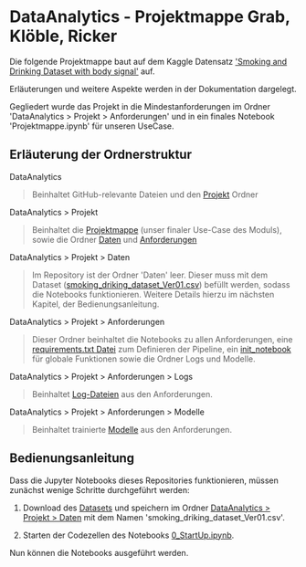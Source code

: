 # DataAnalytics - Projektmappe Grab, Klöble, Ricker

Die folgende Projektmappe baut auf dem Kaggle Datensatz ['Smoking and Drinking Dataset with body signal'](https://www.kaggle.com/datasets/sooyoungher/smoking-drinking-dataset) auf.

Erläuterungen und weitere Aspekte werden in der Dokumentation dargelegt.

Gegliedert wurde das Projekt in die Mindestanforderungen im Ordner 'DataAnalytics > Projekt > Anforderungen' und in ein finales Notebook 'Projektmappe.ipynb' für unseren UseCase.

## Erläuterung der Ordnerstruktur

DataAnalytics

> Beinhaltet GitHub-relevante Dateien und den [Projekt](Projekt) Ordner

DataAnalytics > Projekt

> Beinhaltet die [Projektmappe](Projekt/Projektmappe.ipynb) (unser finaler Use-Case des Moduls), sowie die Ordner [Daten](Projekt/Daten) und [Anforderungen](Projekt/Anforderungen)

DataAnalytics > Projekt > Daten

> Im Repository ist der Ordner 'Daten' leer. Dieser muss mit dem Dataset ([smoking_driking_dataset_Ver01.csv](https://www.kaggle.com/datasets/sooyoungher/smoking-drinking-dataset)) befüllt werden, sodass die Notebooks funktionieren. Weitere Details hierzu im nächsten Kapitel, der Bedienungsanleitung.

DataAnalytics > Projekt > Anforderungen

> Dieser Ordner beinhaltet die Notebooks zu allen Anforderungen, eine [requirements.txt Datei](Projekt/Anforderungen/requirements.txt) zum Definieren der Pipeline, ein [init_notebook](Projekt/Anforderungen/init_notebook.py) für globale Funktionen sowie die Ordner Logs und Modelle.

DataAnalytics > Projekt > Anforderungen > Logs

> Beinhaltet [Log-Dateien](Projekt/Anforderungen/Logs) aus den Anforderungen.

DataAnalytics > Projekt > Anforderungen > Modelle

> Beinhaltet trainierte [Modelle](Projekt/Anforderungen/Modelle) aus den Anforderungen.

## Bedienungsanleitung

Dass die Jupyter Notebooks dieses Repositories funktionieren, müssen zunächst wenige Schritte durchgeführt werden:

1. Download des [Datasets](https://www.kaggle.com/datasets/sooyoungher/smoking-drinking-dataset) und speichern im Ordner [DataAnalytics > Projekt > Daten](Projekt/Daten) mit dem Namen 'smoking_driking_dataset_Ver01.csv'.

2. Starten der Codezellen des Notebooks [0_StartUp.ipynb](Projekt/Anforderungen/0_StartUp.ipynb).

Nun können die Notebooks ausgeführt werden.